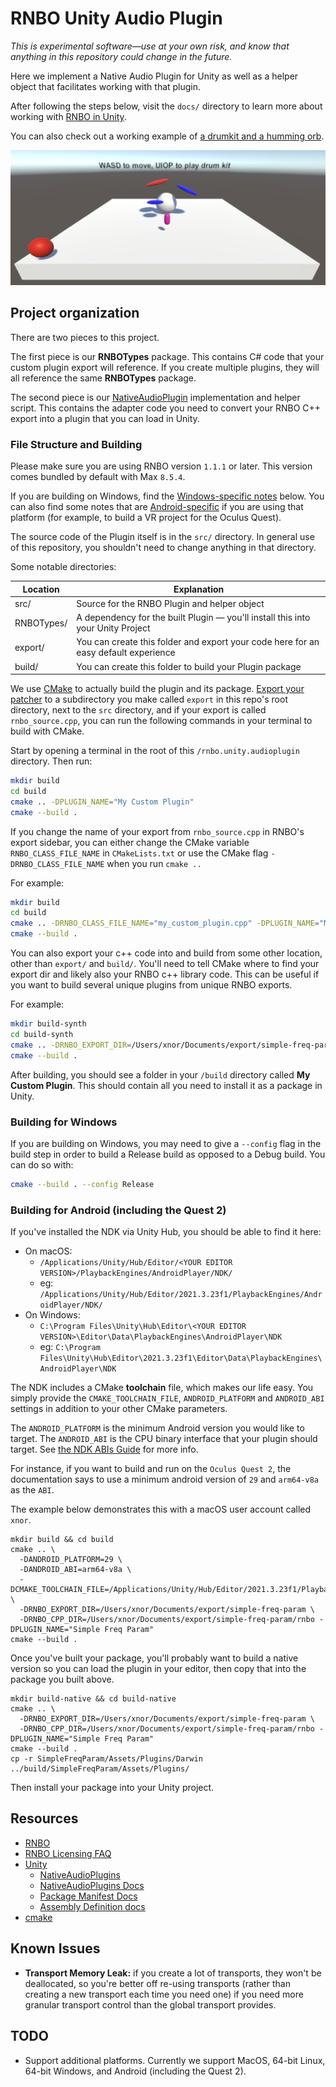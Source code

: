 # RNBO Unity Audio Plugin

*This is experimental software—use at your own risk, and know that anything in this repository could change in the future.*


Here we implement a Native Audio Plugin for Unity as well as a helper object that facilitates working with that plugin.

After following the steps below, visit the `docs/` directory to learn more about working with [RNBO in Unity](docs/README.md).

You can also check out a working example of [a drumkit and a humming orb](https://cycling74-assets.nyc3.digitaloceanspaces.com/rnbo/unity/example-projects/RNBODrumkit.zip).

![Drum Kit and Orb](docs/images/drumkit-orb.png)

## Project organization

There are two pieces to this project.

The first piece is our **RNBOTypes** package. This contains C# code that your custom plugin 
export will reference. If you create multiple plugins, they will all reference the same **RNBOTypes** 
package.

The second piece is our [NativeAudioPlugin](https://docs.unity3d.com/Manual/AudioMixerNativeAudioPlugin.html) implementation and helper script.  This contains the
adapter code you need to convert your RNBO C++ export into a plugin that you can load in Unity.

### File Structure and Building

Please make sure you are using RNBO version `1.1.1` or later. This version comes bundled by default with Max `8.5.4`.

If you are building on Windows, find the [Windows-specific notes](#building-for-windows) below. You can also find some notes that are [Android-specific](#building-for-android-including-the-quest-2) if you are using that platform (for example, to build a VR project for the Oculus Quest).

The source code of the Plugin itself is in the `src/` directory. In general use of this repository, you shouldn't need to change anything in that directory.

Some notable directories:

| Location                          | Explanation   |
| --------------------------------- | ------------- |
| src/                              | Source for the RNBO Plugin and helper object |
| RNBOTypes/  | A dependency for the built Plugin — you'll install this into your Unity Project |
| export/                           | You can create this folder and export your code here for an easy default experience |
| build/          | You can create this folder to build your Plugin package |

We use [CMake](https://cmake.org/) to actually build the plugin and its package. [Export your patcher](https://rnbo.cycling74.com/learn/the-cpp-source-code-target-introduction) to a subdirectory
you make called `export` in this repo's root directory, next to the `src` directory, and if your export is called `rnbo_source.cpp`, you can run the following commands in your terminal to build with CMake. 

Start by opening a terminal in the root of this `/rnbo.unity.audioplugin` directory. Then run:

```sh
mkdir build
cd build
cmake .. -DPLUGIN_NAME="My Custom Plugin"
cmake --build .
```
If you change the name of your export from `rnbo_source.cpp` in RNBO's export sidebar, you can either change the CMake variable `RNBO_CLASS_FILE_NAME` in `CMakeLists.txt` or use the CMake flag `-DRNBO_CLASS_FILE_NAME` when you run `cmake ..`

For example:

```sh
mkdir build
cd build
cmake .. -DRNBO_CLASS_FILE_NAME="my_custom_plugin.cpp" -DPLUGIN_NAME="My Custom Plugin"
cmake --build .
```

You can also export your c++ code into and build from some other location, other than `export/` and `build/`.
You'll need to tell CMake where to find your export dir and likely also your RNBO c++ library code.
This can be useful if you want to build several unique plugins from unique RNBO exports.

For example:

```sh
mkdir build-synth
cd build-synth
cmake .. -DRNBO_EXPORT_DIR=/Users/xnor/Documents/export/simple-freq-param -DRNBO_CPP_DIR=/Users/xnor/Documents/export/simple-freq-param/rnbo -DPLUGIN_NAME="Simple Freq Param" 
cmake --build .
```

After building, you should see a folder in your `/build` directory called **My Custom Plugin**. This should contain
all you need to install it as a package in Unity.

### Building for Windows

If you are building on Windows, you may need to give a `--config` flag in the build step in order to build a Release build as opposed to a Debug build. You can do so with:

```sh
cmake --build . --config Release
```

### Building for Android (including the Quest 2)

If you've installed the NDK via Unity Hub, you should be able to find it here:

* On macOS:
  * `/Applications/Unity/Hub/Editor/<YOUR EDITOR VERSION>/PlaybackEngines/AndroidPlayer/NDK/`
  * eg: `/Applications/Unity/Hub/Editor/2021.3.23f1/PlaybackEngines/AndroidPlayer/NDK/`
* On Windows:
  * `C:\Program Files\Unity\Hub\Editor\<YOUR EDITOR VERSION>\Editor\Data\PlaybackEngines\AndroidPlayer\NDK`
  * eg: `C:\Program Files\Unity\Hub\Editor\2021.3.23f1\Editor\Data\PlaybackEngines\AndroidPlayer\NDK`

The NDK includes a CMake **toolchain** file, which makes our life easy.
You simply provide the `CMAKE_TOOLCHAIN_FILE`, `ANDROID_PLATFORM` and `ANDROID_ABI` settings in addition to your other CMake parameters.

The `ANDROID_PLATFORM` is the minimum Android version you would like to target.
The `ANDROID_ABI` is the CPU binary interface that your plugin should target. See [the NDK ABIs Guide](https://developer.android.com/ndk/guides/abis) for more info.

For instance, if you want to build and run on the `Oculus Quest 2`, the documentation says to use a minimum android version of `29` and `arm64-v8a` as the `ABI`. 

The example below demonstrates this with a macOS user account called `xnor`.

```
mkdir build && cd build
cmake .. \
  -DANDROID_PLATFORM=29 \
  -DANDROID_ABI=arm64-v8a \
  -DCMAKE_TOOLCHAIN_FILE=/Applications/Unity/Hub/Editor/2021.3.23f1/PlaybackEngines/AndroidPlayer/NDK/build/cmake/android.toolchain.cmake \
  -DRNBO_EXPORT_DIR=/Users/xnor/Documents/export/simple-freq-param \
  -DRNBO_CPP_DIR=/Users/xnor/Documents/export/simple-freq-param/rnbo -DPLUGIN_NAME="Simple Freq Param" 
cmake --build .
```

Once you've built your package, you'll probably want to build a native version so you can load the plugin in your editor, then copy that into the package you built above.

```
mkdir build-native && cd build-native
cmake .. \
  -DRNBO_EXPORT_DIR=/Users/xnor/Documents/export/simple-freq-param \
  -DRNBO_CPP_DIR=/Users/xnor/Documents/export/simple-freq-param/rnbo -DPLUGIN_NAME="Simple Freq Param" 
cmake --build .
cp -r SimpleFreqParam/Assets/Plugins/Darwin ../build/SimpleFreqParam/Assets/Plugins/
```

Then install your package into your Unity project.


## Resources

* [RNBO](https://rnbo.cycling74.com/)
* [RNBO Licensing FAQ](https://support.cycling74.com/hc/en-us/articles/10730637742483-RNBO-Export-Licensing-FAQ)
* [Unity](https://unity.com/)
  * [NativeAudioPlugins](https://github.com/Unity-Technologies/NativeAudioPlugins)
  * [NativeAudioPlugins Docs](https://docs.unity3d.com/Manual/AudioMixerNativeAudioPlugin.html)
  * [Package Manifest Docs](https://docs.unity3d.com/Manual/upm-manifestPkg.html)
  * [Assembly Definition docs](https://docs.unity3d.com/Manual/ScriptCompilationAssemblyDefinitionFiles.html)
* [cmake](https://cmake.org/)

## Known Issues

* **Transport Memory Leak:** if you create a lot of transports, they won't be deallocated, so you're better off re-using transports (rather than creating a new transport each time you need one) if you need more granular transport control than the global transport provides.

## TODO

* Support additional platforms. Currently we support MacOS, 64-bit Linux, 64-bit Windows, and Android (including the Quest 2).
